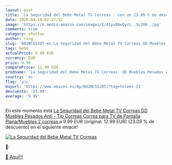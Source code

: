 ```yaml
---
layout: post
title: 'La Seguridad del Bebe Metal TV Correas   con un 23.09 % de descuento'
date: 2020-04-18 02:27:52
image: 'https://m.media-amazon.com/images/I/41yxBAwQyrL._SL200_.jpg'
comments: true
category: ofertas
author: ring
slug: 'B01NCSSJ8T-es La Seguridad del Bebe Metal TV Correas DD Muebles Pesados...'
tags: bebe
actualPrice: 9.99 EUR
currency: EUR
price: 9.99
comparePrice: 12.99 EUR
prodname: 'La Seguridad del Bebe Metal TV Correas  DD Muebles Pesados Anti - Tip Correas Correa para TV de Pantalla Plana/Muebles  2 correas '
country: 'es'
flag: '🇪🇸'
buyurl: 'https://www.amazon.es/dp/B01NCSSJ8T/?tag=tolees-21'
descuento: '23.09'
average: '9.99'
---
```


En este momento está [La Seguridad del Bebe Metal TV Correas  DD Muebles Pesados Anti - Tip Correas Correa para TV de Pantalla Plana/Muebles  2 correas ](https://www.amazon.es/dp/B01NCSSJ8T/?tag=tolees-21) a 9.99 EUR (original: 12.99 EUR) (23.09 %  de descuento) en el siguiente enlace!

[![La Seguridad del Bebe Metal TV Correas  ](https://m.media-amazon.com/images/I/41yxBAwQyrL._SL200_.jpg)](https://www.amazon.es/dp/B01NCSSJ8T/?tag=tolees-21)

🔎:


[🛒 Aquí!!!](https://www.amazon.es/dp/B01NCSSJ8T/?tag=tolees-21)
